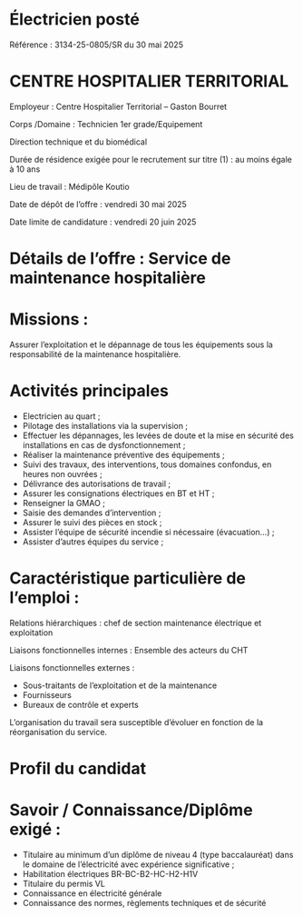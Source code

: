 # Électricien posté

Référence : 3134-25-0805/SR du 30 mai 2025

# CENTRE HOSPITALIER TERRITORIAL

Employeur : Centre Hospitalier Territorial – Gaston Bourret

Corps /Domaine : Technicien 1er grade/Equipement

Direction technique et du biomédical

Durée de résidence exigée pour le recrutement sur titre (1) : au moins égale à 10 ans

Lieu de travail : Médipôle Koutio

Date de dépôt de l’offre : vendredi 30 mai 2025

Date limite de candidature : vendredi 20 juin 2025

# Détails de l’offre : Service de maintenance hospitalière

# Missions :

Assurer l’exploitation et le dépannage de tous les équipements sous la responsabilité de la maintenance hospitalière.

# Activités principales

- Electricien au quart ;
- Pilotage des installations via la supervision ;
- Effectuer les dépannages, les levées de doute et la mise en sécurité des installations en cas de dysfonctionnement ;
- Réaliser la maintenance préventive des équipements ;
- Suivi des travaux, des interventions, tous domaines confondus, en heures non ouvrées ;
- Délivrance des autorisations de travail ;
- Assurer les consignations électriques en BT et HT ;
- Renseigner la GMAO ;
- Saisie des demandes d’intervention ;
- Assurer le suivi des pièces en stock ;
- Assister l’équipe de sécurité incendie si nécessaire (évacuation…) ;
- Assister d’autres équipes du service ;

# Caractéristique particulière de l’emploi :

Relations hiérarchiques : chef de section maintenance électrique et exploitation

Liaisons fonctionnelles internes : Ensemble des acteurs du CHT

Liaisons fonctionnelles externes :

- Sous-traitants de l’exploitation et de la maintenance
- Fournisseurs
- Bureaux de contrôle et experts

L’organisation du travail sera susceptible d’évoluer en fonction de la réorganisation du service.

# Profil du candidat

# Savoir / Connaissance/Diplôme exigé :

- Titulaire au minimum d’un diplôme de niveau 4 (type baccalauréat) dans le domaine de l’électricité avec expérience significative ;
- Habilitation électriques BR-BC-B2-HC-H2-H1V
- Titulaire du permis VL
- Connaissance en électricité générale
- Connaissance des normes, règlements techniques et de sécurité